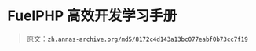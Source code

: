 # FuelPHP 高效开发学习手册

> 原文：[`zh.annas-archive.org/md5/8172c4d143a13bc077eabf0b73cc7f19`](https://zh.annas-archive.org/md5/8172c4d143a13bc077eabf0b73cc7f19)